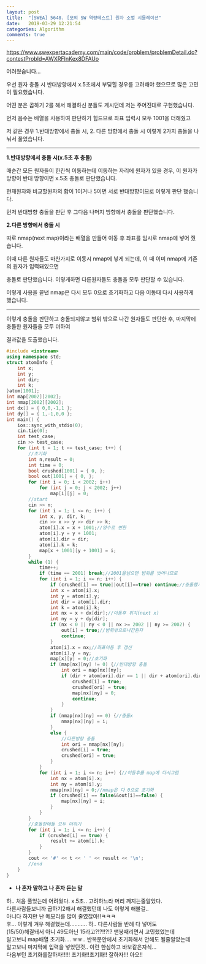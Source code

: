 ```yaml
---
layout: post
title:  "[SWEA] 5648. [모의 SW 역량테스트] 원자 소멸 시뮬레이션"
date:   2019-03-29 12:21:54
categories: Algorithm
comments: true
---
```


https://www.swexpertacademy.com/main/code/problem/problemDetail.do?contestProbId=AWXRFInKex8DFAUo  

어려웠습니다...  

우선 원자 충돌 시 반대방향에서 x.5초에서 부딪힐 경우를 고려해야 했으므로 많은 고민이 필요했습니다.  

어떤 분은 곱하기 2를 해서 해결하신 분들도 계시던데 저는 주어진대로 구현했습니다.  

먼저 음수는 배열을 사용하여 판단하기 힘드므로 좌표 입력시 모두 1001을 더해줬고

저 같은 경우 1.반대방향에서 충돌 시, 2. 다른 방향에서 충돌 시 이렇게 2가지 충돌을 나눠서 풀었습니다.  

---

**1.반대방향에서 충돌 시(x.5초 후 충돌)**  

매순간 모든 원자들이 한칸씩 이동하는데 이동하는 자리에 원자가 있을 경우, 이 원자가 방향이 반대 방향이면 x.5초 충돌로 판단했습니다.  

현재원자와 비교할원자의 합이 1이거나 5이면 서로 반대방향이므로 이렇게 판단 했습니다.  

먼저 반대방향 충돌을 판단 후 그다음 나머지 방향에서 충돌을 판단했습니다.  

**2.다른 방향에서 충돌 시**  

따로 nmap(next map)이라는 배열을 만들어 이동 후 좌표를 임시로 nmap에 넣어 줬습니다.  

이때 다른 원자들도 마찬가지로 이동시 nmap에 넣게 되는데, 이 때 이미 nmap에 기존의 원자가 입력돼있으면  

충돌로 판단했습니다. 이렇게하면 다른원자들도 충돌을 모두 판단할 수 있습니다.  

이렇게 사용을 끝낸 nmap은 다시 모두 0으로 초기화하고 다음 이동때 다시 사용하게 했습니다.  

---

이렇게 충돌을 판단하고 충돌되지않고 범위 밖으로 나간 원자들도 판단한 후, 마지막에 충돌한 원자들을 모두 더하여  

결과값을 도출했습니다.  

~~~cpp
#include <iostream>
using namespace std;
struct atomInfo {
	int x;
	int y;
	int dir;
	int k;
}atom[1001];
int map[2002][2002];
int nmap[2002][2002];
int dx[] = { 0,0,-1,1 };
int dy[] = { 1,-1,0,0 };
int main() {
	ios::sync_with_stdio(0);
	cin.tie(0);
	int test_case;
	cin >> test_case;
	for (int t = 1; t <= test_case; t++) {
		//초기화
		int n,result = 0;
		int time = 0;
		bool crushed[1001] = { 0, };
		bool out[1001] = { 0, };
		for (int i = 0; i < 2002; i++)
			for (int j = 0; j < 2002; j++)
				map[i][j] = 0;
		//start
		cin >> n;
		for (int i = 1; i <= n; i++) {
			int x, y, dir, k;
			cin >> x >> y >> dir >> k;
			atom[i].x = x + 1001;//양수로 변환
			atom[i].y = y + 1001;
			atom[i].dir = dir;
			atom[i].k = k;
			map[x + 1001][y + 1001] = i;
		}
		while (1) {
			time++;
			if (time == 2001) break;//2001을넘으면 범위를 벗어나므로
			for (int i = 1; i <= n; i++) {
				if (crushed[i] == true||out[i]==true) continue;//충돌했거나 범위 밖이면 패스
				int x = atom[i].x;
				int y = atom[i].y;
				int dir = atom[i].dir;
				int k = atom[i].k;
				int nx = x + dx[dir];//이동후 위치(next x)
				int ny = y + dy[dir];
				if (nx < 0 || ny < 0 || nx >= 2002 || ny >= 2002) {
					out[i] = true;//범위밖으로나간원자
					continue;
				}
				atom[i].x = nx;//좌표이동 후 갱신
				atom[i].y = ny;
				map[x][y] = 0;//초기화
				if (map[nx][ny] != 0) {//반대방향 충돌
					int ori = map[nx][ny];
					if (dir + atom[ori].dir == 1 || dir + atom[ori].dir == 5) {
						crushed[i] = true;
						crushed[ori] = true;
						map[nx][ny] = 0;
						continue;
					}
				}
				if (nmap[nx][ny] == 0) {//충돌x
					nmap[nx][ny] = i;
				}
				else {
					//다른방향 충돌
					int ori = nmap[nx][ny];
					crushed[i] = true;
					crushed[ori] = true;
				}
			}
			for (int i = 1; i <= n; i++) {//이동후를 map에 다시그림
				int nx = atom[i].x;
				int ny = atom[i].y;
				nmap[nx][ny] = 0;//nmap은 다 0으로 초기화
				if (crushed[i] == false&&out[i]==false) {
					map[nx][ny] = i;
				}
			}
		}
		//충돌한애들 모두 더하기
		for (int i = 1; i <= n; i++) {
			if (crushed[i] == true) {
				result += atom[i].k;
			}
		}
		cout << '#' << t << ' ' << result << '\n';
		//end
	}
}
~~~




- **나 혼자 말하고 나 혼자 듣는 말**

하.. 처음 풀었는데 어려웠다. x.5초.. 고려하느라 머리 깨지는줄알았다.  
다른사람들보니까 곱하기2해서 해결했던데 나도 이렇게 해볼걸..  
아니다 하지만 난 메모리를 많이 줄였잖아!!ㅋㅋㅋ  
후... 이렇게 겨우 해결했는데........... 하.. 다른사람들 반례 다 넣어도  
(15/50)해결돼서 아니 49도아닌 15라고?!?!!?!? 맨붕때리면서 고민했었는데  
알고보니 map배열 초기화.... ㅠㅠ.. 반복문안에서 초기화해서 안해도 될줄알았는데  
알고보니 마지막에 입력을 넣었던것.. 이런 한심하고 바보같은자식...  
다음부턴 초기화를잘하자!!!!! 초기화!!초기화!! 잘하자!!! 아오!!  
